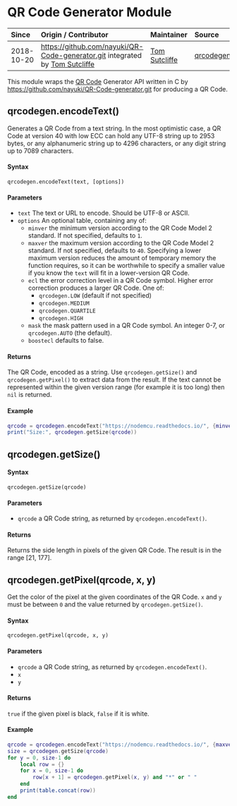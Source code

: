 # QR Code Generator Module
| Since  | Origin / Contributor  | Maintainer  | Source  |
| :----- | :-------------------- | :---------- | :------ |
| 2018-10-20 | https://github.com/nayuki/QR-Code-generator.git integrated by [Tom Sutcliffe](https://github.com/tomsci) | [Tom Sutcliffe](https://github.com/tomsci) | [qrcodegen.c](../../components/modules/qrcodegen.c)|

This module wraps the [QR Code](https://en.wikipedia.org/wiki/QR_code) Generator API written in C by https://github.com/nayuki/QR-Code-generator.git for producing a QR Code.

## qrcodegen.encodeText()
Generates a QR Code from a text string. In the most optimistic case, a QR Code at version 40 with low ECC can hold any UTF-8 string up to 2953 bytes, or any alphanumeric string up to 4296 characters, or any digit string up to 7089 characters.

#### Syntax
`qrcodegen.encodeText(text, [options])`

#### Parameters
- `text` The text or URL to encode. Should be UTF-8 or ASCII.
- `options` An optional table, containing any of:
    - `minver` the minimum version according to the QR Code Model 2 standard. If not specified, defaults to `1`.
    - `maxver` the maximum version according to the QR Code Model 2 standard. If not specified, defaults to `40`. Specifying a lower maximum version reduces the amount of temporary memory the function requires, so it can be worthwhile to specify a smaller value if you know the `text` will fit in a lower-version QR Code.
    - `ecl` the error correction level in a QR Code symbol. Higher error correction produces a larger QR Code. One of:
        - `qrcodegen.LOW` (default if not specified)
        - `qrcodegen.MEDIUM`
        - `qrcodegen.QUARTILE`
        - `qrcodegen.HIGH`
    - `mask` the mask pattern used in a QR Code symbol. An integer 0-7, or `qrcodegen.AUTO` (the default).
    - `boostecl` defaults to false.

#### Returns
The QR Code, encoded as a string. Use `qrcodegen.getSize()` and `qrcodegen.getPixel()` to extract data from the result. If the text cannot be represented within the given version range (for example it is too long) then `nil` is returned.

#### Example
```lua
qrcode = qrcodegen.encodeText("https://nodemcu.readthedocs.io/", {minver=1, maxver=4})
print("Size:", qrcodegen.getSize(qrcode))
```

## qrcodegen.getSize()

#### Syntax
`qrcodegen.getSize(qrcode)`

#### Parameters
- `qrcode` a QR Code string, as returned by `qrcodegen.encodeText()`.

#### Returns
Returns the side length in pixels of the given QR Code. The result is in the range [21, 177].

## qrcodegen.getPixel(qrcode, x, y)
Get the color of the pixel at the given coordinates of the QR Code. `x` and `y` must be between `0` and the value returned by `qrcodegen.getSize()`.

#### Syntax
`qrcodegen.getPixel(qrcode, x, y)`

#### Parameters
- `qrcode` a QR Code string, as returned by `qrcodegen.encodeText()`.
- `x`
- `y`

#### Returns
`true` if the given pixel is black, `false` if it is white.

#### Example
```lua
qrcode = qrcodegen.encodeText("https://nodemcu.readthedocs.io/", {maxver=4})
size = qrcodegen.getSize(qrcode)
for y = 0, size-1 do
    local row = {}
    for x = 0, size-1 do
        row[x + 1] = qrcodegen.getPixel(x, y) and "*" or " "
    end
    print(table.concat(row))
end
```
